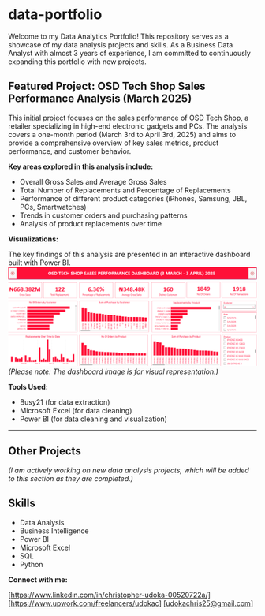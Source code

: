 # data-portfolio

Welcome to my Data Analytics Portfolio! This repository serves as a showcase of my data analysis projects and skills. As a Business Data Analyst with almost 3 years of experience, I am committed to continuously expanding this portfolio with new projects.

## Featured Project: OSD Tech Shop Sales Performance Analysis (March 2025)

This initial project focuses on the sales performance of OSD Tech Shop, a retailer specializing in high-end electronic gadgets and PCs. The analysis covers a one-month period (March 3rd to April 3rd, 2025) and aims to provide a comprehensive overview of key sales metrics, product performance, and customer behavior.

**Key areas explored in this analysis include:**

* Overall Gross Sales and Average Gross Sales
* Total Number of Replacements and Percentage of Replacements
* Performance of different product categories (iPhones, Samsung, JBL, PCs, Smartwatches)
* Trends in customer orders and purchasing patterns
* Analysis of product replacements over time

**Visualizations:**

The key findings of this analysis are presented in an interactive dashboard built with Power BI.
![OSD Tech Shop Sales Dashboard](images/osd_dashboard.png)
*(Please note: The dashboard image is for visual representation.)*

**Tools Used:**

* Busy21 (for data extraction)
* Microsoft Excel (for data cleaning)
* Power BI (for data cleaning and visualization)

---

## Other Projects

*(I am actively working on new data analysis projects, which will be added to this section as they are completed.)*

## Skills

* Data Analysis
* Business Intelligence
* Power BI
* Microsoft Excel
* SQL
* Python

**Connect with me:**

[https://www.linkedin.com/in/christopher-udoka-00520722a/]
[https://www.upwork.com/freelancers/udokac]
[udokachris25@gmail.com]
